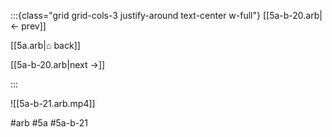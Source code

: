 :::{class="grid grid-cols-3 justify-around text-center w-full"}
[[5a-b-20.arb|← prev]]

[[5a.arb|⌂ back]]

[[5a-b-20.arb|next →]]

:::

![[5a-b-21.arb.mp4]]

#arb #5a #5a-b-21

